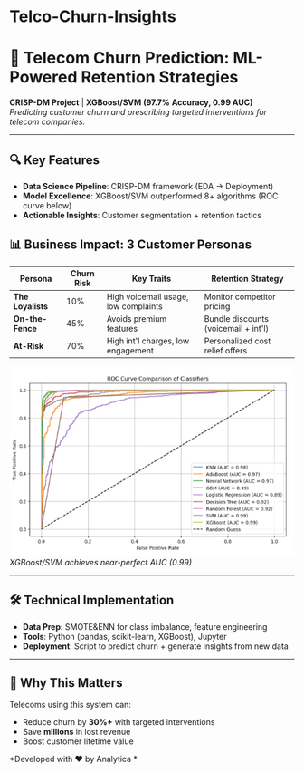 # Telco-Churn-Insights
# 🚀 Telecom Churn Prediction: ML-Powered Retention Strategies

**CRISP-DM Project** | **XGBoost/SVM (97.7% Accuracy, 0.99 AUC)**  
*Predicting customer churn and prescribing targeted interventions for telecom companies.*

---

## 🔍 Key Features
- **Data Science Pipeline**: CRISP-DM framework (EDA → Deployment)
- **Model Excellence**: XGBoost/SVM outperformed 8+ algorithms (ROC curve below)
- **Actionable Insights**: Customer segmentation + retention tactics

## 📊 Business Impact: 3 Customer Personas
| Persona          | Churn Risk | Key Traits                          | Retention Strategy                 |
|------------------|------------|-------------------------------------|------------------------------------|
| **The Loyalists** | 10%        | High voicemail usage, low complaints | Monitor competitor pricing         |
| **On-the-Fence**  | 45%        | Avoids premium features             | Bundle discounts (voicemail + int'l) |
| **At-Risk**       | 70%        | High int'l charges, low engagement  | Personalized cost relief offers    |

![ROC Curve](roc_curve.png) *XGBoost/SVM achieves near-perfect AUC (0.99)*

---

## 🛠️ Technical Implementation
- **Data Prep**: SMOTE&ENN for class imbalance, feature engineering
- **Tools**: Python (pandas, scikit-learn, XGBoost), Jupyter
- **Deployment**: Script to predict churn + generate insights from new data


---

## 🌟 Why This Matters
Telecoms using this system can:
- Reduce churn by **30%+** with targeted interventions
- Save **millions** in lost revenue
- Boost customer lifetime value

*Developed with ❤️ by Analytica *
